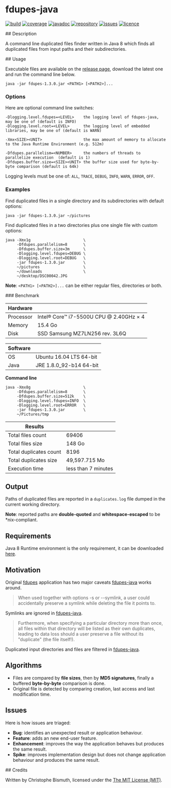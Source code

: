 # fdupes-java

[![build](https://travis-ci.org/cbismuth/fdupes-java.svg?branch=master)](https://travis-ci.org/cbismuth/fdupes-java)
[![coverage](https://coveralls.io/repos/github/cbismuth/fdupes-java/badge.svg?branch=master)](https://coveralls.io/github/cbismuth/fdupes-java?branch=master)
[![javadoc](http://javadoc.io/badge/com.github.cbismuth/fdupes-java.svg)](http://javadoc.io/doc/com.github.cbismuth/fdupes-java)
[![repository](https://maven-badges.herokuapp.com/maven-central/com.github.cbismuth/fdupes-java/badge.svg)](https://maven-badges.herokuapp.com/maven-central/com.github.cbismuth/fdupes-java/)
[![issues](https://img.shields.io/github/issues/cbismuth/fdupes-java.svg)](https://github.com/cbismuth/fdupes-java/issues)
[![licence](https://img.shields.io/badge/license-MIT-blue.svg)](https://raw.githubusercontent.com/cbismuth/fdupes-java/master/LICENSE.md)

## Description

A command line duplicated files finder written in Java 8 which finds all duplicated files from input paths and their subdirectories.

## Usage

Executable files are available on the [release page](https://github.com/cbismuth/fdupes-java/releases), download the
latest one and run the command line below. 

```
java -jar fdupes-1.3.0.jar <PATH1> [<PATH2>]...
```

### Options

Here are optional command line switches:

```
-Dlogging.level.fdupes=<LEVEL>    the logging level of fdupes-java, may be one of (default is INFO)
-Dlogging.level.root=<LEVEL>      the logging level of embedded libraries, may be one of (default is WARN)

-Xmx<SIZE><UNIT>                  the max amount of memory to allocate to the Java Runtime Environment (e.g. 512m)

-Dfdupes.parallelism=<NUMBER>     the numbers of threads to parallelize execution  (default is 1)
-Dfdupes.buffer.size=<SIZE><UNIT> the buffer size used for byte-by-byte comparison (default is 64k)
```

Logging levels must be one of: `ALL`, `TRACE`, `DEBUG`, `INFO`, `WARN`, `ERROR`, `OFF`.

### Examples

Find duplicated files in a single directory and its subdirectories with default options:

```
java -jar fdupes-1.3.0.jar ~/pictures
```

Find duplicated files in a two directories plus one single file with custom options:

```
java -Xmx1g                       \
     -Dfdupes.parallelism=8       \
     -Dfdupes.buffer.size=3m      \
     -Dlogging.level.fdupes=DEBUG \
     -Dlogging.level.root=DEBUG   \
     -jar fdupes-1.3.0.jar        \
     ~/pictures                   \
     ~/downloads                  \
     ~/desktop/DSC00042.JPG
```

**Note**: `<PATH1> [<PATH2>]...` can be either regular files, directories or both.

### Benchmark

| Hardware  |                                         |
| --------- | ----------------------------------------|
| Processor | Intel® Core™ i7-5500U CPU @ 2.40GHz × 4 |
| Memory    | 15.4 Go                                 |
| Disk      | SSD Samsung MZ7LN256 rev. 3L6Q          |

| Software  |                         |
| --------- | ------------------------|
| OS        | Ubuntu 16.04 LTS 64-bit |
| Java      | JRE 1.8.0_92-b14 64-bit |

**Command line**

```
java -Xmx8g                       \
     -Dfdupes.parallelism=8       \
     -Dfdupes.buffer.size=512k    \
     -Dlogging.level.fdupes=INFO  \
     -Dlogging.level.root=ERROR   \
     -jar fdupes-1.3.0.jar        \
     ~/Pictures/tmp
```

| Results                |                     |
| ---------------------- | ------------------- |
| Total files count      | 69406               |
| Total files size       | 148 Go              |
| Total duplicates count | 8196                |
| Total duplicates size  | 49,597.715 Mo       |
| Execution time         | less than 7 minutes |

## Output

Paths of duplicated files are reported in a `duplicates.log` file dumped in the current working directory.

**Note**: reported paths are **double-quoted** and **whitespace-escaped** to be *nix-compliant.

## Requirements

Java 8 Runtime environment is the only requirement, it can be downloaded [here](http://www.oracle.com/technetwork/java/javase/downloads/index.html).

## Motivation

Original [fdupes](https://github.com/adrianlopezroche/fdupes) application has two major caveats [fdupes-java](https://github.com/cbismuth/fdupes-java) works around.

> When  used  together  with  options  -s  or  --symlink,  a  user  could
  accidentally preserve a symlink while deleting the file it points to.

Symlinks are ignored in [fdupes-java](https://github.com/cbismuth/fdupes-java).

> Furthermore, when specifying a particular directory more than once, all
  files  within  that  directory  will be listed as their own duplicates,
  leading to data  loss  should  a  user  preserve  a  file  without  its
  "duplicate" (the file itself!).

Duplicated input directories and files are filtered in [fdupes-java](https://github.com/cbismuth/fdupes-java).

## Algorithms

 * Files are compared by **file sizes**, then by **MD5 signatures**, finally a buffered **byte-by-byte** comparison is done.
 * Original file is detected by comparing creation, last access and last modification time.

## Issues

Here is how issues are triaged:

* **Bug**: identifies an unexpected result or application behaviour.
* **Feature**: adds an new end-user feature.
* **Enhancement**: improves the way the application behaves but produces the same result.
* **Spike**: improves implementation design but does not change application behaviour and produces the same result.

## Credits

Written by Christophe Bismuth, licensed under the [The MIT License (MIT)](LICENSE.md).
